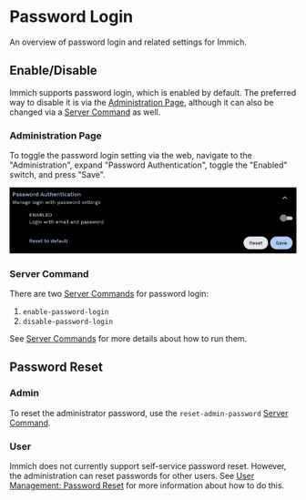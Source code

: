 # Password Login

An overview of password login and related settings for Immich.

## Enable/Disable

Immich supports password login, which is enabled by default. The preferred way to disable it is via the [Administration Page](#administration-page), although it can also be changed via a [Server Command](#server-command) as well.

### Administration Page

To toggle the password login setting via the web, navigate to the "Administration", expand "Password Authentication", toggle the "Enabled" switch, and press "Save".

![Password Login Settings](./img/password-login-settings.png)

### Server Command

There are two [Server Commands](/docs/features/server-commands.md) for password login:

1. `enable-password-login`
2. `disable-password-login`

See [Server Commands](/docs/features/server-commands.md) for more details about how to run them.

## Password Reset

### Admin

To reset the administrator password, use the `reset-admin-password` [Server Command](/docs/features/server-commands.md).

### User

Immich does not currently support self-service password reset. However, the administration can reset passwords for other users. See [User Management: Password Reset](/docs/features/user-management.mdx#password-reset) for more information about how to do this.
